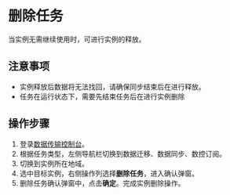 # 删除任务

当实例无需继续使用时，可进行实例的释放。

## 注意事项

* 实例释放后数据将无法找回，请确保同步结束后在进行释放。
* 任务在运行状态下，需要先结束任务后在进行实例删除

## 操作步骤
1. 登录[数据传输控制台](https://ddts-console.jdcloud.com/syncList)。
2. 根据任务类型，左侧导航栏切换到数据迁移、数据同步、数控订阅。
3. 切换到实例所在地域。
4. 选中目标实例，右侧操作列选择**删除任务**，进入确认弹窗。
5. 删除任务确认弹窗中，点击**确定**。完成实例删除操作。